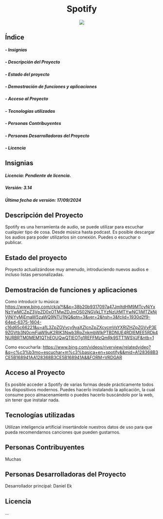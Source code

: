 <h1 align= center> Spotify </h1>
<p align= center> <img src = "https://th.bing.com/th/id/R.01d4481ef37c6d90cd346ef00d6d628b?rik=J3vzm9wcFOv6pw&pid=ImgRaw&r=0"></p>
  <h2 align = left> Índice </h2>
    <h5 align = left> - Insignias </h5>
    <h5 align = left> - Descripción del Proyecto </h5>
    <h5 align = left> - Estado del proyecto </h5>
    <h5 align = left> - Demostración de funciones y aplicaciones </h5>
    <h5 align = left> - Acceso al Proyecto </h5>
    <h5 align = left> - Tecnologías utilizadas </h5>
    <h5 align = left> - Personas Contribuyentes </h5>
    <h5 align = left> - Personas Desarrolladoras del Proyecto </h5>
    <h5 align = left> - Licencia </h5>

  <h2 align = left> Insignias </h2>
    <h5> Licencia: Pendiente de licencia. </h5> 
    <h5> Versión: 3.14 </h5>
    <h5> Última fecha de versión: 17/09/2024 </h5>
  <h2 align = left> Descripción del Proyecto </h2>

 Spotify es una herramienta de audio, se puede utilizar para escuchar cualquier tipo de cosa. Desde música hasta podcast. Es posible descargar los audios para poder utilizarlos sin conexión.
 Puedes o escuchar o publicar.
 
  <h2 align = left> Estado del proyecto </h2>

 Proyecto actualizándose muy amenudo, introduciendo nuevos audios e incluso listas personalizadas.
 
  <h2 align = left> Demostración de funciones y aplicaciones </h2>

Como introducir tu música: https://www.bing.com/ck/a?!&&p=38b20b9317097a47JmltdHM9MTcyNjYxNzYwMCZpZ3VpZD0xOTMwZDJmOS02NGVkLTYzNzUtMTYwNC1jMTZkNjVjNjYyMjEmaW5zaWQ9NTU1NQ&ptn=3&ver=2&hsh=3&fclid=1930d2f9-64ed-6375-1604-c16d65c66221&u=a1L3ZpZGVvcy9yaXZlcnZpZXcvcmVsYXRlZHZpZGVvP3E9ZGVtb3N0cmFjaW9uK2RlK3Nwb3RpZnkmbWlkPTBDNUE4RDlEMEE5RDk4NURBRTM0MEM1QThEOUQwQTlEOTg1REFFMzQmRk9STT1WSVJF&ntb=1

Como escucharla: https://www.bing.com/videos/riverview/relatedvideo?&q=c%c3%b3mo+escuchar+m%c3%basica+en+spotify&&mid=A128368B3CE5B168941AA128368B3CE5B168941A&&FORM=VRDGAR
 
  <h2 align = left> Acceso al Proyecto </h2>

  Es posible acceder a Spotify de varias formas desde prácticamente todos los dispositivos modernos.
  Puedes hacerlo instalando la aplicación, la cual consume poco almacenamiento o puedes hacerlo buscándolo por la web, sin tener que instalar nada.
  
  <h2 align = left> Tecnologías utilizadas </h2>

Utilizan inteligencia artificial insertándole nuestros datos de uso para que pueda recomendarnos canciones que pueden gustarnos.
 
  <h2 align = left> Personas Contribuyentes </h2>

 Muchas
 
  <h2 align = left> Personas Desarrolladoras del Proyecto </h2>

 Desarrollador principal: Daniel Ek
 
  <h2 align = left> Licencia </h2>
 
 ...
